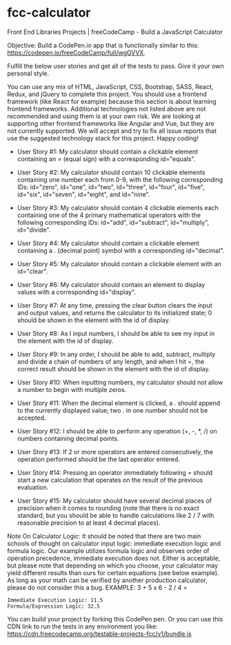 # fcc-calculator

Front End Libraries Projects | freeCodeCamp - Build a JavaScript Calculator

Objective: Build a CodePen.io app that is functionally similar to this: https://codepen.io/freeCodeCamp/full/wgGVVX.

Fulfill the below user stories and get all of the tests to pass. Give it your own personal style.

You can use any mix of HTML, JavaScript, CSS, Bootstrap, SASS, React, Redux, and jQuery to complete this project. You should use a frontend framework (like React for example) because this section is about learning frontend frameworks. Additional technologies not listed above are not recommended and using them is at your own risk. We are looking at supporting other frontend frameworks like Angular and Vue, but they are not currently supported. We will accept and try to fix all issue reports that use the suggested technology stack for this project. Happy coding!

* User Story #1: My calculator should contain a clickable element containing an = (equal sign) with a corresponding id="equals".

* User Story #2: My calculator should contain 10 clickable elements containing one number each from 0-9, with the following corresponding IDs: id="zero", id="one", id="two", id="three", id="four", id="five", id="six", id="seven", id="eight", and id="nine".

* User Story #3: My calculator should contain 4 clickable elements each containing one of the 4 primary mathematical operators with the following corresponding IDs: id="add", id="subtract", id="multiply", id="divide".

* User Story #4: My calculator should contain a clickable element containing a . (decimal point) symbol with a corresponding id="decimal".

* User Story #5: My calculator should contain a clickable element with an id="clear".

* User Story #6: My calculator should contain an element to display values with a corresponding id="display".

* User Story #7: At any time, pressing the clear button clears the input and output values, and returns the calculator to its initialized state; 0 should be shown in the element with the id of display.

* User Story #8: As I input numbers, I should be able to see my input in the element with the id of display.

* User Story #9: In any order, I should be able to add, subtract, multiply and divide a chain of numbers of any length, and when I hit =, the correct result should be shown in the element with the id of display.

* User Story #10: When inputting numbers, my calculator should not allow a number to begin with multiple zeros.

* User Story #11: When the decimal element is clicked, a . should append to the currently displayed value; two . in one number should not be accepted.

* User Story #12: I should be able to perform any operation (+, -, *, /) on numbers containing decimal points.

* User Story #13: If 2 or more operators are entered consecutively, the operation performed should be the last operator entered.

* User Story #14: Pressing an operator immediately following = should start a new calculation that operates on the result of the previous evaluation.

* User Story #15: My calculator should have several decimal places of precision when it comes to rounding (note that there is no exact standard, but you should be able to handle calculations like 2 / 7 with reasonable precision to at least 4 decimal places).

Note On Calculator Logic: It should be noted that there are two main schools of thought on calculator input logic: immediate execution logic and formula logic. Our example utilizes formula logic and observes order of operation precedence, immediate execution does not. Either is acceptable, but please note that depending on which you choose, your calculator may yield different results than ours for certain equations (see below example). As long as your math can be verified by another production calculator, please do not consider this a bug.
EXAMPLE: 3 + 5 x 6 - 2 / 4 =

    Immediate Execution Logic: 11.5
    Formula/Expression Logic: 32.5

You can build your project by forking this CodePen pen. Or you can use this CDN link to run the tests in any environment you like: https://cdn.freecodecamp.org/testable-projects-fcc/v1/bundle.js
